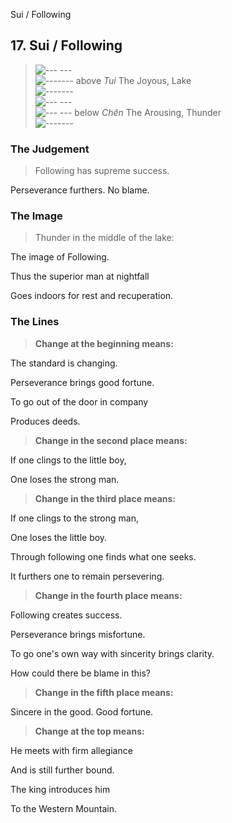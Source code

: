 Sui / Following
## 17. Sui / Following
> ![--- ---](../images/yinU.gif)   
> ![-------](../images/yangU.gif) above _Tui_ The Joyous, Lake  
> ![-------](../images/yangU.gif)   
> ![--- ---](../images/yinU.gif)   
> ![--- ---](../images/yinU.gif) below _Chên_ The Arousing, Thunder  
> ![-------](../images/yangU.gif)
### The Judgement
> Following has supreme success.  
> 
 Perseverance furthers. No blame.
### The Image
> Thunder in the middle of the lake:  
> 
 The image of Following.  
> 
 Thus the superior man at nightfall  
> 
 Goes indoors for rest and recuperation.
### The Lines

 > **Change at the beginning means:**  
> 
 The standard is changing.  
> 
 Perseverance brings good fortune.  
> 
 To go out of the door in company  
> 
 Produces deeds.
 > **Change in the second place means:**  
> 
 If one clings to the little boy,  
> 
 One loses the strong man.
 > **Change in the third place means:**  
> 
 If one clings to the strong man,  
> 
 One loses the little boy.  
> 
 Through following one finds what one seeks.  
> 
 It furthers one to remain persevering.
 > **Change in the fourth place means:**  
> 
 Following creates success.  
> 
 Perseverance brings misfortune.  
> 
 To go one's own way with sincerity brings clarity.  
> 
 How could there be blame in this?
 > **Change in the fifth place means:**  
> 
 Sincere in the good. Good fortune.
 > **Change at the top means:**  
> 
 He meets with firm allegiance  
> 
 And is still further bound.  
> 
 The king introduces him  
> 
 To the Western Mountain.



